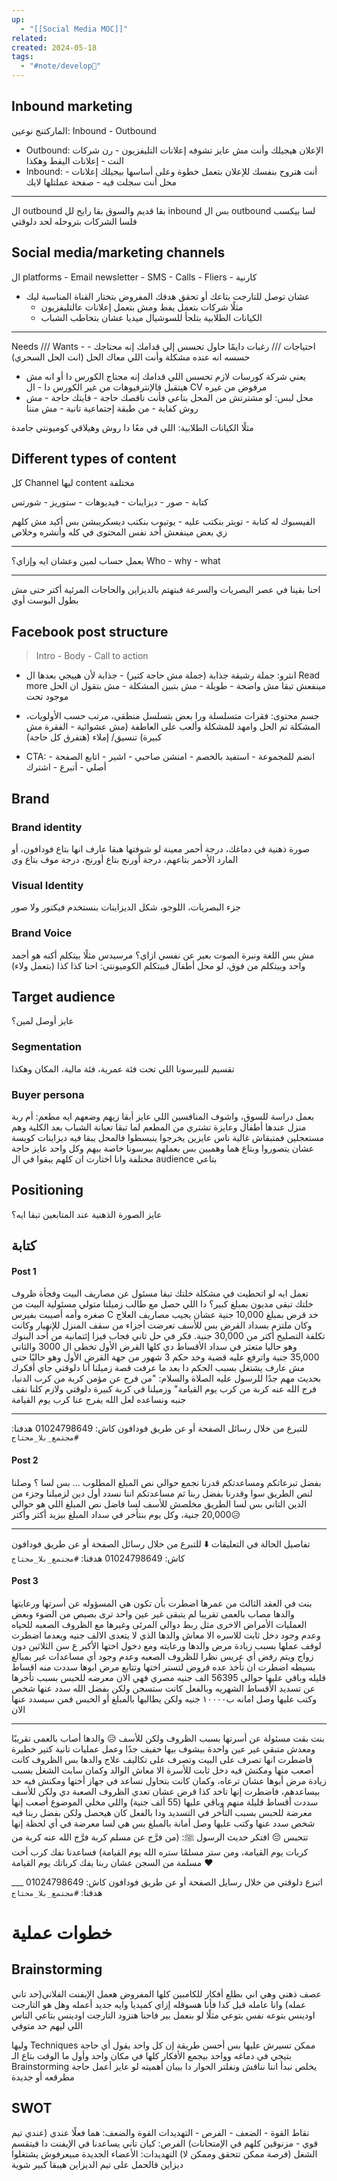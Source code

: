 ```yaml
---
up:
  - "[[Social Media MOC]]"
related: 
created: 2024-05-18
tags:
  - "#note/develop🍃"
---
```

## Inbound marketing
الماركتنج نوعين: Inbound - Outbound

- Outbound: الإعلان هيجيلك وأنت مش عايز تشوفه
  إعلانات التليفزيون - رن شركات النت - إعلانات اليفط وهكذا
- Inbound: أنت هتروح بنفسك للإعلان 
  بتعمل خطوة وعلى أساسها بيجيلك إعلانات - محل أنت سجلت فيه - صفحة عملتلها لايك

---
ال outbound بقا قديم والسوق بقا رايح لل inbound بس ال outbound لسا بيكسب فلسا الشركات بتروحله لحد دلوقتي 

## Social media/marketing channels
ال platforms - Email newsletter - SMS - Calls - Fliers - كارنية

- عشان توصل للتارجت بتاعك أو تحقق هدفك المفروض بتختار القناة المناسبة ليك
	- مثلًا شركات بتعمل يفط ومش بتعمل إعلانات عالتليفزيون 
	- الكيانات الطلابية بتلجأ للسوشيال ميديا عشان بتخاطب الشباب

---
Needs /// Wants - احتياجات /// رغبات
دايمًا حاول تحسس إلي قدامك إنه محتاجك - حسسه انه عنده مشكلة وأنت اللي معاك الحل 
(انت الحل السحري)
- يعني شركة كورسات لازم تحسس اللي قدامك إنه محتاج الكورس دا أو انه مش هيتقبل فالإنترفيوهات من غير الكورس دا - ال CV مرفوض من غيره 
- محل لبس: لو مشترتش من المحل بتاعي فأنت ناقصك حاجة - فايتك حاجة - مش روش كفاية - من طبقة إجتماعية تانية - مش مننا 

مثلًا الكيانات الطلابية: اللي في معًا دا روش وهيلاقي كوميونتي جامدة 
## Different types of content
كل Channel ليها content مختلفة

كتابة - صور - ديزاينات - فيديوهات - ستوريز - شورتس

الفيسبوك له كتابة - تويتر بنكتب عليه - يوتيوب بنكتب ديسكريبشن بس أكيد مش كلهم زي بعض 
مينفعش أخد نفس المحتوى في كله وأنشره وخلاص

---
بعمل حساب لمين وعشان ايه وإزاي؟
Who - why - what

---
احنا بقينا في عصر البصريات والسرعة 
فبتهتم بالديزاين والحاجات المرئية أكتر حتى مش بطول البوست أوي 
## Facebook post structure
> Intro - Body - Call to action 


- انترو: جملة رشيقة جذابة (جملة مش حاجة كتير) - جذابة لأن هييجي بعدها ال Read more 
  مينفعش تبقا مش واضحة - طويلة - مش بتبين المشكلة - مش بتقول ان الحل موجود تحت 

- جسم محتوى: فقرات متسلسلة ورا بعض بتسلسل منطقي، مرتب حسب الأولويات، المشكلة ثم الحل وامهد للمشكلة وألعب على العاطفة
  (مش عشوائية - الفقرة مش كبيرة)
  تنسيق/ إملاء (هتفرق كل حاجة)

- CTA: انضم للمجموعة - استفيد بالخصم - امنشن صاحبي - اشير - اتابع الصفحة - أصلي - أتبرع - اشترك

## Brand

### Brand identity
صورة ذهنية في دماغك، درجة أحمر معينة لو شوفتها هبقا عارف انها بتاع فودافون، أو المارد الأحمر بتاعهم، درجة أورنج بتاع أورنج، درجة موف بتاع وي
### Visual Identity
جزء البصريات، اللوجو، شكل الديزاينات 
بنستخدم فيكتور ولا صور
### Brand Voice
مش بس اللغة ونبرة الصوت
بعبر عن نفسي ازاي؟ 
مرسيدس مثلًا بيتكلم أكنه هو أجمد واحد وبيتكلم من فوق، لو محل أطفال فبيتكلم 
الكوميونتي: احنا كذا كذا (بتعمل ولاء)
## Target audience
عايز أوصل لمين؟
### Segmentation
تقسيم للبيرسونا اللي تحت
فئة عمرية، فئة مالية، المكان وهكذا
### Buyer persona
بعمل دراسة للسوق، واشوف المنافسين اللي عايز أبقا زيهم وضعهم ايه
مطعم: 
أم ربة منزل عندها أطفال وعايزة تشتري من المطعم لما تبقا تعبانة
الشباب بعد الكلية وهم مستعجلين فمتبقاش غالية
ناس عايزين يخرجوا ينبسطوا فالمحل يبقا فيه ديزاينات كويسة عشان يتصوروا وبتاع
هما وهميين بس بعملهم بيرسونا خاصة بيهم وكل واحد عايز حاجة مختلفة وانا اختارت ان كلهم يبقوا في ال audience بتاعي

## Positioning
عايز الصورة الذهنية عند المتابعين تبقا ايه؟ 

## كتابة
#### Post 1
تعمل ايه لو اتحطيت في مشكلة خلتك تبقا مسئول عن مصاريف البيت وفجأة ظروف خلتك تبقى مديون بمبلغ كبير؟
دا اللي حصل مع طالب زميلنا متولي مسئولية البيت من صغره وأمه أصيبت بفيرس C 
خد قرض بمبلغ 10,000 جنية عشان يجيب مصاريف العلاج وكان ملتزم بسداد القرض بس للأسف تعرضت أجزاء من سقف المنزل للإنهيار وكانت تكلفة التصليح أكتر من 30,000 جنية.
فكر في حل تاني فجاب فيزا إئتمانية من أحد البنوك وهو حاليا متعثر في سداد الأقساط دي كلها
القرض الأول تخطى ال 3000 والثاني 35,000 جنية واترفع عليه قضية وخد حكم 3 شهور من جهة القرض الأول وهو حاليًا حتى مش عارف يشتغل بسبب الحكم دا
بعد ما عرفت قصة زميلنا أنا دلوقتي جاي أفكرك بحديث مهم جدًا للرسول عليه الصلاة والسلام: "من فرج عن مؤمن كربة من كرب الدنيا، فرج الله عنه كربة من كرب يوم القيامة"
وزميلنا في كربة كبيرة دلوقتي ولازم كلنا نقف جنبه ونساعده لعل الله يفرج عنا كرب يوم القيامة
___
للتبرع من خلال رسائل الصفحة
أو عن طريق فودافون كاش: 01024798649
هدفنا: `#مجتمع_بلا_محتاج`

#### Post 2
بفضل تبرعاتكم ومساعدتكم قدرنا نجمع حوالي نص المبلغ المطلوب ... بس لسا ؟
وصلنا لنص الطريق سوا وقدرنا بفضل ربنا ثم مساعدتكم اننا نسدد أول دين لزميلنا وجزء من الدين التاني بس لسا الطريق مخلصش 
للأسف لسا فاضل نص المبلغ اللي هو حوالي 20,000 جنية، وكل يوم بنتأخر في سداد المبلغ بيزيد أكتر وأكتر😥
___
تفاصيل الحالة في التعليقات ⬇️
للتبرع من خلال رسائل الصفحة
أو عن طريق فودافون كاش: 01024798649
هدفنا: `#مجتمع_بلا_محتاج`

#### Post 3
بنت في العقد الثالث من عمرها اضطرت بأن تكون هي المسؤوله عن أسرتها ورعايتها والدها مصاب بالعمى تقريبا لم يتبقى غير عين واحد ترى بصيص من الضوء وبعض العمليات  الأمراض الاخرى مثل ربط دوالي المرئى وغيرها مع الظروف الصعبه للحياه وعدم وجود دخل ثابت للاسره الا معاش والدها الذي لا يتعدى الالف جنيه وبعدما اضطرت لوقف عملها بسبب زيادة مرض والدها ورعايته ومع دخول اختها الأكبر ع سن الثلاثين دون زواج ويتم رفض أي عريس نظرا للظروف الصعبه وعدم وجود أي مساعدات غير بمبالغ بسيطه اضطرت ان تأخذ عده قروض لتستر اختها وتتابع مرض ابوها سددت منه اقساط قليله وباقي عليها حوالي 56395 الف جنيه مصري فهي الان معرضه للحبس بسبب تأخرها عن تسديد  الأقساط الشهريه وبالفعل كانت ستسجن ولكن بفضل الله سدد عنها شخص وكتب عليها وصل امانه ب١٠٠٠٠ جنيه ولكن يطالبها بالمبلغ أو الحبس فمن سيسدد عنها الان

---
بنت بقت مسئولة عن أسرتها بسبب الظروف ولكن للأسف 😥
والدها أصاب بالعمى تقريبًا ومعدش متبقي غير عين واحدة بيشوف بيها خفيف جدًا وعمل عمليات تانية كتير خطيرة فاضطرت انها تصرف على البيت وتصرف على تكاليف علاج والدها
بس الظروف كانت أصعب منها ومكنش فيه دخل ثابت للأسرة الا معاش الوالد وكمان سابت الشغل بسبب زيادة مرض أبوها عشان ترعاه، وكمان كانت بتحاول تساعد في جهاز أختها ومكنش فيه حد بيساعدهم، فاضطرت إنها تاخد كذا قرض عشان تعدي الظروف الصعبة دي
ولكن للأسف سددت أقساط قليلة منهم وباقي عليها (55 ألف جنية)
واللي مخلي الموضوع أصعب إنها معرضة للحبس بسبب التأخر في التسديد ودا بالفعل كان هيحصل ولكن بفضل ربنا فيه شخص سدد عنها وكتب عليها وصل أمانة بالمبلغ بس هي لسا معرضة في أي لحظة إنها تتحبس 😔
افتكر حديث الرسول ﷺ: (من فرَّج عن مسلم كربة فرَّج الله عنه كربة من كربات يوم القيامة، ومن ستر مسلمًا ستره الله يوم القيامة)
فساعدنا نفك كرب أخت مسلمة من السجن عشان ربنا يفك كرباتك يوم القيامة ❤️

\___
اتبرع دلوقتي من خلال رسايل الصفحة
أو عن طريق فودافون كاش: 01024798649
هدفنا: `#مجتمع_بلا_محتاج`


# خطوات عملية
## Brainstorming
عصف ذهني وهي اني بطلع أفكار للكامبين كلها
المفروض هعمل الإيفنت الفلاني(حد تاني عمله) وانا عامله قبل كدا فأنا هسوقله إزاي كميديا وايه جديد أعمله وهل هو التارجت اودينس بتوعه نفس بتوعي 
مثلًا لو بنعمل بير فاحنا هنزود التارجت اودينس بتاعي الناس اللي ليهم حد متوفي

وليها Techniques ممكن تسيرش عليها
بس أحسن طريقة إن كل واحد يقول أي حاجة بتيجي في دماغه وواحد بيجمع الأفكار كلها في مكان واحد وأول ما الوقت بتاع الـ Brainstorming يخلص نبدأ اننا نناقش ونفلتر الحوار دا
بيبان أهميته لو عايز أعمل حاجة مطرقعه أو جديدة

## SWOT 
نقاط القوة - الضعف - الفرص - التهديدات
القوة والضعف: هما فعلًا عندي (عندي تيم قوي - مزنوقين كلهم في الإمتحانات)
الفرص: كيان تاني يساعدنا في الإيفنت دا فيتقسم الشغل (فرصة ممكن تتحقق وممكن لا)
التهديدات: الأعضاء الجديدة مبيعرفوش يشتغلوا ديزاين فالحمل على تيم الديزاين هيبقا كبير شوية
